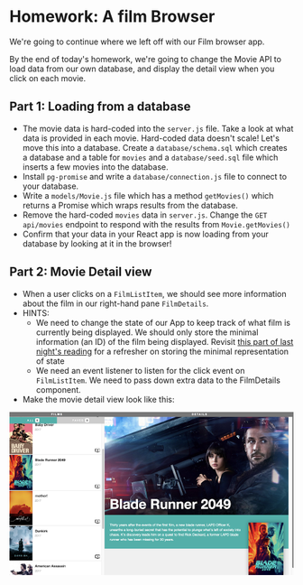 # Homework: A film Browser

We're going to continue where we left off with our Film browser app.

By the end of today's homework, we're going to change the Movie API to load data from our own database, and display the detail view when you click on each movie.

## Part 1: Loading from a database

*   The movie data is hard-coded into the `server.js` file. Take a look at what data is provided in each movie. Hard-coded data doesn't scale! Let's move this into a database. Create a `database/schema.sql` which creates a database and a table for `movies` and a `database/seed.sql` file which inserts a few movies into the database.
*   Install `pg-promise` and write a `database/connection.js` file to connect to your database.
*   Write a `models/Movie.js` file which has a method `getMovies()` which returns a Promise which wraps results from the database.
*   Remove the hard-coded `movies` data in `server.js`. Change the `GET api/movies` endpoint to respond with the results from `Movie.getMovies()`
*   Confirm that your data in your React app is now loading from your database by looking at it in the browser!

## Part 2: Movie Detail view

*   When a user clicks on a `FilmListItem`, we should see more information about the film in our right-hand pane `FilmDetails`.
*   HINTS:
    *   We need to change the state of our App to keep track of what film is currently being displayed. We should only store the minimal information (an ID) of the film being displayed. Revisit [this part of last night's reading](https://reactjs.org/docs/thinking-in-react.html#step-3-identify-the-minimal-but-complete-representation-of-ui-state) for a refresher on storing the minimal representation of state
    *   We need an event listener to listen for the click event on `FilmListItem`. We need to pass down extra data to the FilmDetails component.
*   Make the movie detail view look like this:

![](bladerunner.png)
